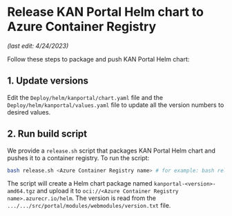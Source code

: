 # Release KAN Portal Helm chart to Azure Container Registry

_(last edit: 4/24/2023)_

Follow these steps to package and push KAN Portal Helm chart:

## 1. Update versions

Edit the ```Deploy/helm/kanportal/chart.yaml``` file and the ```Deploy/helm/kanportal/values.yaml``` file to update all the version numbers to desired values.

## 2. Run build script
We provide a ```release.sh``` script that packages KAN Portal Helm chart and pushes it to a container registry. To run the script:

```bash
bash release.sh <Azure Container Registry name> # for example: bash release.sh kanprod.azurecr.io
```

The script will create a Helm chart package named ```kanportal-<version>-amd64.tgz``` and upload it to ```oci://<Azure Container Registry name>.azurecr.io/helm```. The version is read from the ```.../.../src/portal/modules/webmodules/version.txt``` file.

